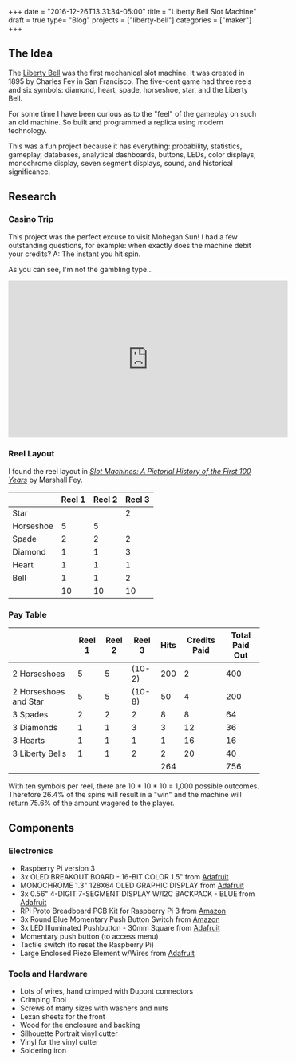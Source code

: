 +++
date = "2016-12-26T13:31:34-05:00"
title = "Liberty Bell Slot Machine"
draft = true
type= "Blog"
projects = ["liberty-bell"]
categories = ["maker"]
+++

## The Idea

The [Liberty Bell](http://bit.ly/2hrTtj6) was the first mechanical slot machine. It was created in 1895 by Charles Fey in San Francisco. The five-cent game had three reels and six symbols: diamond, heart, spade, horseshoe, star, and the Liberty Bell.

For some time I have been curious as to the "feel" of the gameplay on such an old machine. So built and programmed a replica using modern technology.

This was a fun project because it has everything: probability, statistics, gameplay, databases, analytical dashboards, buttons, LEDs, color displays, monochrome display, seven segment displays, sound, and historical significance.

## Research

### Casino Trip

This project was the perfect excuse to visit Mohegan Sun! I had a few outstanding questions, for example: when exactly does the machine debit your credits? A: The instant you hit spin.

As you can see, I'm not the gambling type...

<iframe width="560" height="315" src="https://www.youtube.com/embed/oe1jpN7Fwbo" frameborder="0" allowfullscreen></iframe>

### Reel Layout

I found the reel layout in [_Slot Machines: A Pictorial History of the First 100 Years_](http://a.co/6dcRtuM) by Marshall Fey.

|           | Reel 1 | Reel 2 | Reel 3 |
|-----------|--------|--------|--------|
| Star      |        |        | 2      |
| Horseshoe | 5      | 5      |        |
| Spade     | 2      | 2      | 2      |
| Diamond   | 1      | 1      | 3      |
| Heart     | 1      | 1      | 1      |
| Bell      | 1      | 1      | 2      |
|           | 10     | 10     | 10     |

### Pay Table

|                       | Reel 1 | Reel 2 | Reel 3 | Hits | Credits Paid | Total Paid Out |
|-----------------------|--------|--------|--------|--------------|--------------|------------------------|
| 2 Horseshoes          |    5   |    5   | (10-2) |          200 |       2      |                    400 |
| 2 Horseshoes and Star |    5   |    5   | (10-8) |           50 |       4      |                    200 |
| 3 Spades              |    2   |    2   |    2   |            8 |       8      |                     64 |
| 3 Diamonds            |    1   |    1   |    3   |            3 |      12      |                     36 |
| 3 Hearts              |    1   |    1   |    1   |            1 |      16      |                     16 |
| 3 Liberty Bells       |    1   |    1   |    2   |            2 |      20      |                     40 |
|                       |        |        |        |          264 |              |                    756 |

With ten symbols per reel, there are 10 * 10 * 10 = 1,000 possible outcomes. Therefore 26.4% of the spins will result in a "win" and the machine will return 75.6% of the amount wagered to the player.

## Components

### Electronics

* Raspberry Pi version 3
* 3x OLED BREAKOUT BOARD - 16-BIT COLOR 1.5" from [Adafruit](https://www.adafruit.com/products/1431)
* MONOCHROME 1.3" 128X64 OLED GRAPHIC DISPLAY from [Adafruit](https://www.adafruit.com/products/938)
* 3x 0.56" 4-DIGIT 7-SEGMENT DISPLAY W/I2C BACKPACK - BLUE from [Adafruit](https://www.adafruit.com/products/881)
* RPi Proto Breadboard PCB Kit for Raspberry Pi 3 from [Amazon](http://a.co/5hbnjhv)
* 3x Round Blue Momentary Push Button Switch from [Amazon](http://a.co/7TaxnVT)
* 3x LED Illuminated Pushbutton - 30mm Square from [Adafruit](https://www.adafruit.com/products/491)
* Momentary push button (to access menu)
* Tactile switch (to reset the Raspberry Pi)
* Large Enclosed Piezo Element w/Wires from [Adafruit](https://www.adafruit.com/products/1739)

### Tools and Hardware

* Lots of wires, hand crimped with Dupont connectors
* Crimping Tool
* Screws of many sizes with washers and nuts
* Lexan sheets for the front
* Wood for the enclosure and backing
* Silhouette Portrait vinyl cutter
* Vinyl for the vinyl cutter
* Soldering iron

